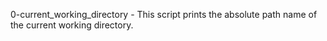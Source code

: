0-current_working_directory - This script prints the absolute path name of the current working directory.

